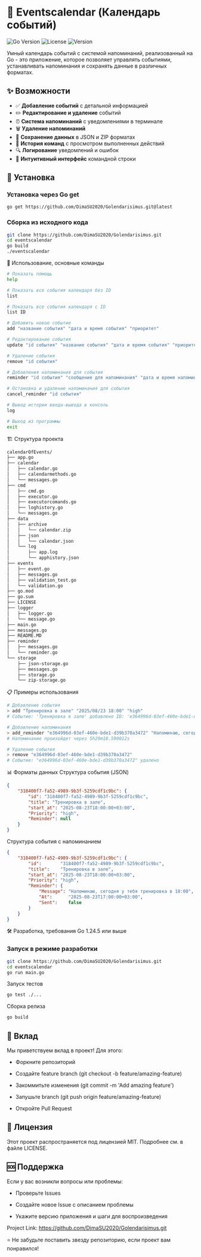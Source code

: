 # 📆 Eventscalendar (Календарь событий)

![Go Version](https://img.shields.io/badge/Go-1.24%2B-blue)
![License](https://img.shields.io/badge/License-MIT-green)
![Version](https://img.shields.io/badge/Version-0.1.0-beta)

Умный календарь событий с системой напоминаний, реализованный на Go - это приложение, которое позволяет управлять событиями, устанавливать напоминания и сохранять данные в различных форматах.

## ✨ Возможности

-   ✅ **Добавление событий** с детальной информацией
-   ✏️ **Редактирование и удаление** событий
-   ⏰ **Система напоминаний** с уведомлениями в терминале
-   🗑️ **Удаление напоминаний**
-   💾 **Сохранение данных** в JSON и ZIP форматах
-   📜 **История команд** с просмотром выполненных действий
-   🔍 **Логирование** уведомлений и ошибок
-   🎯 **Интуитивный интерфейс** командной строки

## 🚀 Установка

### Установка через Go get

```bash
go get https://github.com/DimaSU2020/Golendarisimus.git@latest
```

### Сборка из исходного кода

```bash
git clone https://github.com/DimaSU2020/Golendarisimus.git
cd eventscalendar
go build
./eventscalendar
```

📖 Использование, основные команды

```bash
# Показать помощь
help

# Показать все события календаря без ID
list

# Показать все события календаря c ID
list ID

# Добавить новое событие
add "название события" "дата и время события" "приоритет"

# Редактирование события
update "id события" "название события" "дата и время события" "приоритет"

# Удаление события
remove "id события"

# Добавления напоминания для события
reminder "id события" "сообщение для напоминания" "дата и время напоминания"

# Остановка и удаление напоминания для события
cancel_reminder "id события"

# Вывод истории ввода-вывода в консоль
log

# Выход из программы
exit
```

🏗️ Структура проекта

```bash
calendarOfEvents/
├── app.go
├── calendar
│   ├── calendar.go
│   ├── calendarmethods.go
│   └── messages.go
├── cmd
│   ├── cmd.go
│   ├── executor.go
│   ├── executorcomands.go
│   ├── loghistory.go
│   └── messages.go
├── data
│   ├── archive
│   │   └── calendar.zip
│   ├── json
│   │   └── calendar.json
│   └── log
│       ├── app.log
│       └── apphistory.json
├── events
│   ├── event.go
│   ├── messages.go
│   ├── validation_test.go
│   └── validation.go
├── go.mod
├── go.sum
├── LICENSE
├── logger
│   ├── logger.go
│   └── message.go
├── main.go
├── messages.go
├── README.MD
├── reminder
│   ├── messages.go
│   └── reminder.go
└── storage
    ├── json-storage.go
    ├── messages.go
    ├── storage.go
    └── zip-storage.go
```

📋 Примеры использования

```bash
# Добавление события
> add "Тренировка в зале" "2025/08/23 18:00" "high"
# Событие: 'Тренировка в зале' добавлено ID: 'e364996d-03ef-460e-bde1-d39b370a3472'

# Добавление напоминания
> add_reminder "e364996d-03ef-460e-bde1-d39b370a3472" "Напоминаю, сегодня у тебя тренировка в 18:00" "2025/08/23 17:00"
# Напоминание произойдет через 5h29m18.590012s

# Удаление события
> remove "e364996d-03ef-460e-bde1-d39b370a3472"
# Событие: "e364996d-03ef-460e-bde1-d39b370a3472" удалено
```

📊 Форматы данных
Структура события (JSON)

```json
{
    "318400f7-fa52-4989-9b3f-5259cdf1c9bc": {
        "id": "318400f7-fa52-4989-9b3f-5259cdf1c9bc",
        "title": "Тренировка в зале",
        "start_at": "2025-08-23T18:00:00+03:00",
        "Priority": "high",
        "Reminder": null
    }
}
```

Структура события с напоминанием

```json
{
    "318400f7-fa52-4989-9b3f-5259cdf1c9bc": {
        "id":       "318400f7-fa52-4989-9b3f-5259cdf1c9bc",
        "title":    "Тренировка в зале",
        "start_at": "2025-08-23T18:00:00+03:00",
        "Priority": "high",
        "Reminder": {
            "Message": "Напоминаю, сегодня у тебя тренировка в 18:00",
            "At":      "2025-08-23T17:00:00+03:00",
            "Sent":    false
        }
    }
}
```

🛠️ Разработка, требования
Go 1.24.5 или выше

### Запуск в режиме разработки

```bash
git clone https://github.com/DimaSU2020/Golendarisimus.git
cd eventscalendar
go run main.go
```

Запуск тестов

```bash
go test ./...
```

Сборка релиза

```bash
go build
```

## 🤝 Вклад

Мы приветствуем вклад в проект! Для этого:

-   Форкните репозиторий

-   Создайте feature branch (git checkout -b feature/amazing-feature)

-   Закоммитьте изменения (git commit -m 'Add amazing feature')

-   Запушьте branch (git push origin feature/amazing-feature)

-   Откройте Pull Request

## 📄 Лицензия

Этот проект распространяется под лицензией MIT. Подробнее см. в файле LICENSE.

## 🆘 Поддержка

Если у вас возникли вопросы или проблемы:

-   Проверьте Issues

-   Создайте новое Issue с описанием проблемы

-   Укажите версию приложения и шаги для воспроизведения

Project Link: https://github.com/DimaSU2020/Golendarisimus.git

⭐ Не забудьте поставить звезду репозиторию, если проект вам понравился!

